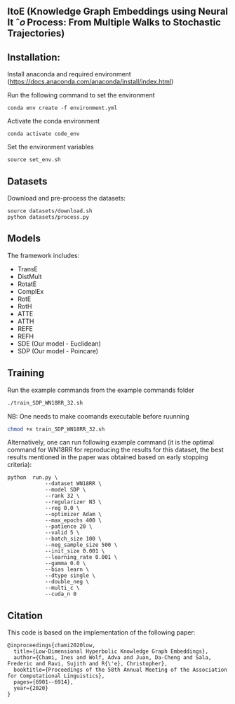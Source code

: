 ## ItoE (Knowledge Graph Embeddings using Neural It ˆ𝑜 Process: From Multiple Walks to Stochastic Trajectories)

## Installation:
Install anaconda and required environment
(https://docs.anaconda.com/anaconda/install/index.html)

Run the following command to set the environment
```
conda env create -f environment.yml
```
Activate the conda environment
```commandline
conda activate code_env
```
Set the environment variables
```commandline
source set_env.sh
```
## Datasets
Download and pre-process the datasets:
```commandline
source datasets/download.sh
python datasets/process.py
```
## Models
The framework includes:
* TransE
* DistMult
* RotatE
* ComplEx
* RotE
* RotH
* ATTE
* ATTH
* REFE
* REFH
* SDE (Our model - Euclidean)
* SDP (Our model - Poincare)
## Training
Run the example commands from the example commands folder
```bash
./train_SDP_WN18RR_32.sh
```
NB: One needs to make coomands executable before ruunning
```bash
chmod +x train_SDP_WN18RR_32.sh
```
Alternatively, one can run following example command (it is the optimal command for WN18RR for reproducing the results for this dataset, the best results mentioned in the paper was obtained based on early stopping criteria):
```commandline
python  run.py \
            --dataset WN18RR \
            --model SDP \
            --rank 32 \
            --regularizer N3 \
            --reg 0.0 \
            --optimizer Adam \
            --max_epochs 400 \
            --patience 20 \
            --valid 5 \
            --batch_size 100 \
            --neg_sample_size 500 \
            --init_size 0.001 \
            --learning_rate 0.001 \
            --gamma 0.0 \
            --bias learn \
            --dtype single \
            --double_neg \
            --multi_c \
            --cuda_n 0
```
## Citation
This code is based on the implementation of the following paper:
```
@inproceedings{chami2020low,
  title={Low-Dimensional Hyperbolic Knowledge Graph Embeddings},
  author={Chami, Ines and Wolf, Adva and Juan, Da-Cheng and Sala, Frederic and Ravi, Sujith and R{\'e}, Christopher},
  booktitle={Proceedings of the 58th Annual Meeting of the Association for Computational Linguistics},
  pages={6901--6914},
  year={2020}
}